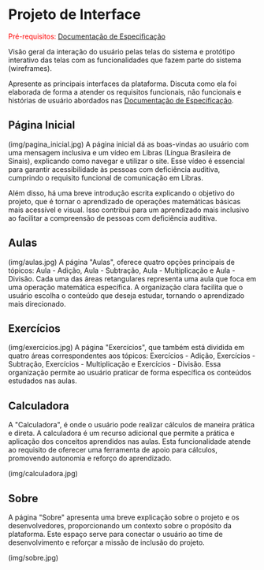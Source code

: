 
# Projeto de Interface

<span style="color:red">Pré-requisitos: <a href="2-Especificação do Projeto.md"> Documentação de Especificação</a></span>

Visão geral da interação do usuário pelas telas do sistema e protótipo interativo das telas com as funcionalidades que fazem parte do sistema (wireframes).

 Apresente as principais interfaces da plataforma. Discuta como ela foi elaborada de forma a atender os requisitos funcionais, não funcionais e histórias de usuário abordados nas <a href="2-Especificação do Projeto.md"> Documentação de Especificação</a>.

## Página Inicial

(img/pagina_inicial.jpg)
A página inicial dá as boas-vindas ao usuário com uma mensagem inclusiva e um vídeo em Libras (Língua Brasileira de Sinais), explicando como navegar e utilizar o site. Esse vídeo é essencial para garantir acessibilidade às pessoas com deficiência auditiva, cumprindo o requisito funcional de comunicação em Libras.

Além disso, há uma breve introdução escrita explicando o objetivo do projeto, que é tornar o aprendizado de operações matemáticas básicas mais acessível e visual. Isso contribui para um aprendizado mais inclusivo ao facilitar a compreensão de pessoas com deficiência auditiva.

## Aulas

(img/aulas.jpg)
A página "Aulas", oferece quatro opções principais de tópicos: Aula - Adição, Aula - Subtração, Aula - Multiplicação e Aula - Divisão. Cada uma das áreas retangulares representa uma aula que foca em uma operação matemática específica. A organização clara facilita que o usuário escolha o conteúdo que deseja estudar, tornando o aprendizado mais direcionado.

## Exercícios

(img/exercicios.jpg)
A página "Exercícios", que também está dividida em quatro áreas correspondentes aos tópicos: Exercícios - Adição, Exercícios - Subtração, Exercícios - Multiplicação e Exercícios - Divisão. Essa organização permite ao usuário praticar de forma específica os conteúdos estudados nas aulas. 

## Calculadora
A "Calculadora", é onde o usuário pode realizar cálculos de maneira prática e direta. A calculadora é um recurso adicional que permite a prática e aplicação dos conceitos aprendidos nas aulas. Esta funcionalidade atende ao requisito de oferecer uma ferramenta de apoio para cálculos, promovendo autonomia e reforço do aprendizado.

(img/calculadora.jpg)

## Sobre
A página "Sobre" apresenta uma breve explicação sobre o projeto e os desenvolvedores, proporcionando um contexto sobre o propósito da plataforma. Este espaço serve para conectar o usuário ao time de desenvolvimento e reforçar a missão de inclusão do projeto.

(img/sobre.jpg)
